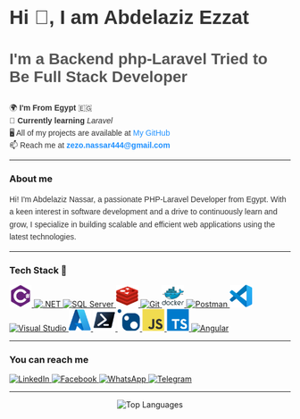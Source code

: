 <!-- Add Google Fonts link in your Markdown -->
<link href="https://fonts.googleapis.com/css2?family=Barlow:wght@400;700&display=swap" rel="stylesheet">

<h1 style="font-family: 'Barlow', sans-serif; font-size: 2.5em; text-align: left; color: #333;">Hi 👋, I am Abdelaziz Ezzat</h1>
<h3 style="font-family: 'Barlow', sans-serif; font-size: 2em; text-align: left; color: #555;">I'm a Backend php-Laravel Tried to Be Full Stack Developer</h3>

<p style="font-family: 'Barlow', sans-serif; text-align: left; line-height: 1.6; color: #333; font-size: 1em;">
  🌍 <strong>I'm From Egypt</strong> 🇪🇬 <br>
  🌱 <strong>Currently learning</strong> <em>Laravel</em> <br>
  🖥️ All of my projects are available at <a href="https://github.com/ABDELAZIZEZZT" style="color: #1e90ff; text-decoration: none;">My GitHub</a> <br>
  📫 Reach me at <a href="mailto:zezo.nassar444@gmail.com" style="color: #1e90ff; text-decoration: none;"><strong>zezo.nassar444@gmail.com</strong></a>
</p>

---

### About me

<p style="font-family: 'Barlow', sans-serif; text-align: left; line-height: 1.6; color: #333; font-size: 1em;">
  Hi! I'm Abdelaziz Nassar, a passionate PHP-Laravel Developer from Egypt. With a keen interest in software development and a drive to continuously learn and grow, I specialize in building scalable and efficient web applications using the latest technologies.
</p>


---

### Tech Stack 🚀
<p style="text-align: left; font-size: 1em;">
  <a href="https://docs.microsoft.com/en-us/dotnet/csharp/" target="_blank">
    <img src="https://raw.githubusercontent.com/devicons/devicon/master/icons/csharp/csharp-plain.svg" alt="C#" width="40" height="40"/>
  </a>
  <a href="https://dotnet.microsoft.com/" target="_blank">
    <img src="https://img.icons8.com/?size=100&id=1BC75jFEBED6&format=png&color=000000" alt=".NET" width="40" height="40"/>
  </a>
  <a href="https://www.microsoft.com/en-us/sql-server" target="_blank">
    <img src="https://img.icons8.com/?size=100&id=laYYF3dV0Iew&format=png&color=000000" alt="SQL Server" width="40" height="40"/>
  </a>
  <a href="https://redis.io/" target="_blank">
    <img src="https://raw.githubusercontent.com/devicons/devicon/master/icons/redis/redis-original.svg" alt="Redis" width="40" height="40"/>
  </a>
  <a href="https://git-scm.com/" target="_blank">
    <img src="https://www.vectorlogo.zone/logos/git-scm/git-scm-icon.svg" alt="Git" width="40" height="40"/>
  </a>
  <a href="https://www.docker.com/" target="_blank">
    <img src="https://raw.githubusercontent.com/devicons/devicon/master/icons/docker/docker-original-wordmark.svg" alt="Docker" width="40" height="40"/>
  </a>
  <a href="https://postman.com" target="_blank">
    <img src="https://www.vectorlogo.zone/logos/getpostman/getpostman-icon.svg" alt="Postman" width="40" height="40"/>
  </a>
  <a href="https://code.visualstudio.com/" target="_blank">
    <img src="https://raw.githubusercontent.com/devicons/devicon/master/icons/vscode/vscode-original.svg" alt="VS Code" width="40" height="40"/>
  </a>
  <a href="https://visualstudio.microsoft.com/" target="_blank">
    <img src="https://visualstudio.microsoft.com/wp-content/uploads/2021/10/Product-Icon.svg" alt="Visual Studio" width="40" height="40"/>
  </a>
  <a href="https://azure.microsoft.com/" target="_blank">
    <img src="https://raw.githubusercontent.com/devicons/devicon/master/icons/azure/azure-original.svg" alt="Azure" width="40" height="40"/>
  </a>
  <a href="https://www.microsoft.com/en-us/powershell" target="_blank">
    <img src="https://raw.githubusercontent.com/devicons/devicon/master/icons/powershell/powershell-original.svg" alt="PowerShell" width="40" height="40"/>
  </a>
  <a href="https://www.nuget.org/" target="_blank">
    <img src="https://raw.githubusercontent.com/devicons/devicon/master/icons/nuget/nuget-original.svg" alt="NuGet" width="40" height="40"/>
  </a>
  <a href="https://developer.mozilla.org/en-US/docs/Web/JavaScript" target="_blank">
    <img src="https://raw.githubusercontent.com/devicons/devicon/master/icons/javascript/javascript-original.svg" alt="JavaScript" width="40" height="40"/>
  </a>
  <a href="https://www.typescriptlang.org/" target="_blank">
    <img src="https://raw.githubusercontent.com/devicons/devicon/master/icons/typescript/typescript-original.svg" alt="TypeScript" width="40" height="40"/>
  </a>
  <a href="https://angular.io/" target="_blank">
    <img src="https://angular.io/assets/images/logos/angular/angular.svg" alt="Angular" width="40" height="40"/>
  </a>
</p>


---

### You can reach me
<p style="text-align: left; font-size: 1em;">
  <a href="https://www.linkedin.com/in/abdelaziz-nassar-a85031233/" target="blank">
    <img src="https://raw.githubusercontent.com/rahuldkjain/github-profile-readme-generator/master/src/images/icons/Social/linked-in-alt.svg" alt="LinkedIn" height="40" width="40" />
  </a>
  <a href="https://www.facebook.com/zezo.nassar.501" target="blank">
    <img src="https://raw.githubusercontent.com/rahuldkjain/github-profile-readme-generator/master/src/images/icons/Social/facebook.svg" alt="Facebook" height="40" width="40" />
  </a>
  <a href="https://wa.me/201098098494" target="blank">
    <img src="https://upload.wikimedia.org/wikipedia/commons/6/6b/WhatsApp.svg" alt="WhatsApp" width="40" height="40"/>
  </a>
  <a href="https://t.me/Abdelaziz_nassar" target="blank">
    <img src="https://upload.wikimedia.org/wikipedia/commons/8/82/Telegram_logo.svg" alt="Telegram" width="40" height="40"/>
  </a>
</p>

---

<p align="center">
  <img src="https://github-readme-stats.vercel.app/api/top-langs?username=netninjaengineer&show_icons=true&locale=en&layout=compact" alt="Top Languages" />
</p>

